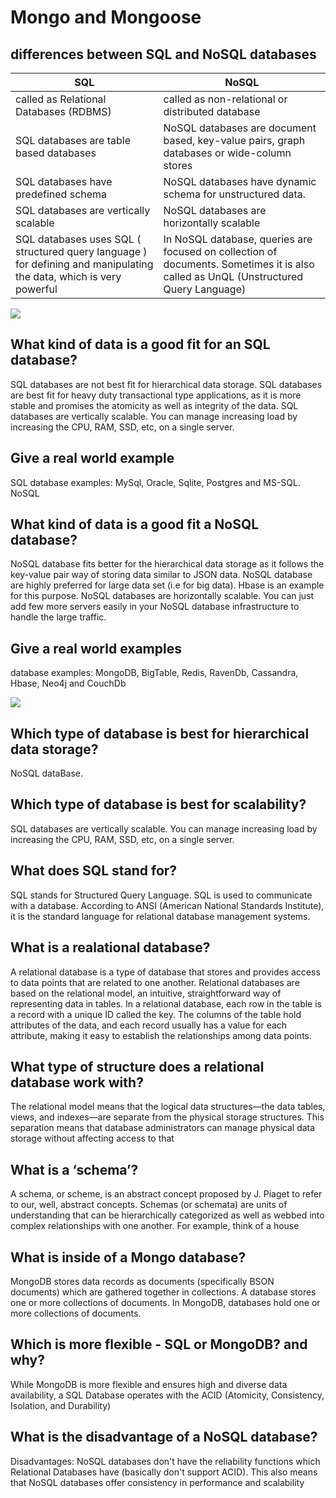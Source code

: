 # Mongo and Mongoose

## differences between SQL and NoSQL databases

 SQL  |  NoSQL
------| ---------
 called as Relational Databases (RDBMS) | called as non-relational or distributed database
 SQL databases are table based databases|NoSQL databases are document based, key-value pairs, graph databases or wide-column stores
SQL databases have predefined schema | NoSQL databases have dynamic schema for unstructured data.
SQL databases are vertically scalable |  NoSQL databases are horizontally scalable
SQL databases uses SQL ( structured query language ) for defining and manipulating the data, which is very powerful|In NoSQL database, queries are focused on collection of documents. Sometimes it is also called as UnQL (Unstructured Query Language)

![](https://media.geeksforgeeks.org/wp-content/cdn-uploads/20191104165821/SQL-Vs-NoSQL1.png)

## What kind of data is a good fit for an SQL database?

 SQL databases are not best fit for hierarchical data storage.
 SQL databases are best fit for heavy duty transactional type applications, as it is more stable and promises the atomicity as well as integrity of the data.
 SQL databases are vertically scalable. You can manage increasing load by increasing the CPU, RAM, SSD, etc, on a single server.

## Give a real world example

SQL database examples: MySql, Oracle, Sqlite, Postgres and MS-SQL. NoSQL

## What kind of data is a good fit a NoSQL database?

NoSQL database fits better for the hierarchical data storage as it follows the key-value pair way of storing data similar to JSON data. NoSQL database are highly preferred for large data set (i.e for big data). Hbase is an example for this purpose.
 NoSQL databases are horizontally scalable. You can just add few more servers easily in your NoSQL database infrastructure to handle the large traffic.

## Give a real world examples

database examples: MongoDB, BigTable, Redis, RavenDb, Cassandra, Hbase, Neo4j and CouchDb

![](https://pbs.twimg.com/media/ErXtH3nXAAE42ls.png)

## Which type of database is best for hierarchical data storage?

NoSQL dataBase.

## Which type of database is best for scalability?

SQL databases are vertically scalable. You can manage increasing load by increasing the CPU, RAM, SSD, etc, on a single server.

## What does SQL stand for?

SQL stands for Structured Query Language. SQL is used to communicate with a database. According to ANSI (American National Standards Institute), it is the standard language for relational database management systems.

## What is a realational database?

A relational database is a type of database that stores and provides access to data points that are related to one another. Relational databases are based on the relational model, an intuitive, straightforward way of representing data in tables. In a relational database, each row in the table is a record with a unique ID called the key. The columns of the table hold attributes of the data, and each record usually has a value for each attribute, making it easy to establish the relationships among data points.

## What type of structure does a relational database work with?

The relational model means that the logical data structures—the data tables, views, and indexes—are separate from the physical storage structures. This separation means that database administrators can manage physical data storage without affecting access to that

## What is a ‘schema’?

A schema, or scheme, is an abstract concept proposed by J. Piaget to refer to our, well, abstract concepts. Schemas (or schemata) are units of understanding that can be hierarchically categorized as well as webbed into complex relationships with one another. For example, think of a house

## What is inside of a Mongo database?

MongoDB stores data records as documents (specifically BSON documents) which are gathered together in collections. A database stores one or more collections of documents.
In MongoDB, databases hold one or more collections of documents.

## Which is more flexible - SQL or MongoDB? and why?

While MongoDB is more flexible and ensures high and diverse data availability, a SQL Database operates with the ACID (Atomicity, Consistency, Isolation, and Durability)

## What is the disadvantage of a NoSQL database?

Disadvantages: NoSQL databases don't have the reliability functions which Relational Databases have (basically don't support ACID). This also means that NoSQL databases offer consistency in performance and scalability